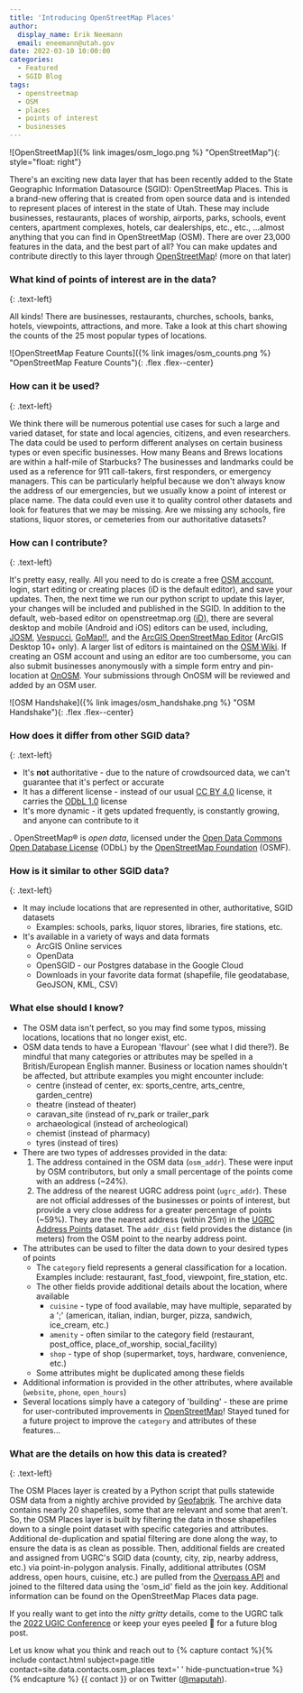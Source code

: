 ```yaml
---
title: 'Introducing OpenStreetMap Places'
author:
  display_name: Erik Neemann
  email: eneemann@utah.gov
date: 2022-03-10 10:00:00
categories:
  - Featured
  - SGID Blog
tags:
  - openstreetmap
  - OSM
  - places
  - points of interest
  - businesses
---
```


![OpenStreetMap]({% link images/osm_logo.png %} "OpenStreetMap"){: style="float: right"}

There's an exciting new data layer that has been recently added to the State Geographic Information Datasource (SGID): OpenStreetMap Places.  This is a brand-new offering that is created from open source data and is intended to represent places of interest in the state of Utah.  These may include businesses, restaurants, places of worship, airports, parks, schools, event centers, apartment complexes, hotels, car dealerships, etc., etc., …almost anything that you can find in OpenStreetMap (OSM).  There are over 23,000 features in the data, and the best part of all?  You can make updates and contribute directly to this layer through [OpenStreetMap](http://openstreetmap.org)! (more on that later)

### What kind of points of interest are in the data?
{: .text-left}

All kinds!  There are businesses, restaurants, churches, schools, banks, hotels, viewpoints, attractions, and more.  Take a look at this chart showing the counts of the 25 most popular types of locations.

![OpenStreetMap Feature Counts]({% link images/osm_counts.png %} "OpenStreetMap Feature Counts"){: .flex .flex--center}

### How can it be used?
{: .text-left}

We think there will be numerous potential use cases for such a large and varied dataset, for state and local agencies, citizens, and even researchers.  The data could be used to perform different analyses on certain business types or even specific businesses.  How many Beans and Brews locations are within a half-mile of Starbucks?  The businesses and landmarks could be used as a reference for 911 call-takers, first responders, or emergency managers.  This can be particularly helpful because we don't always know the address of our emergencies, but we usually know a point of interest or place name.  The data could even use it to quality control other datasets and look for features that we may be missing.  Are we missing any schools, fire stations, liquor stores, or cemeteries from our authoritative datasets?

### How can I contribute?
{: .text-left}

It's pretty easy, really.  All you need to do is create a free [OSM account](https://www.openstreetmap.org/user/new), login, start editing or creating places (iD is the default editor), and save your updates.  Then, the next time we run our python script to update this layer, your changes will be included and published in the SGID.  In addition to the default, web-based editor on openstreetmap.org ([iD](https://www.openstreetmap.org/edit?editor=id)), there are several desktop and mobile (Android and iOS) editors can be used, including, [JOSM](https://josm.openstreetmap.de/), [Vespucci](https://vespucci.io/), [GoMap!!](https://apps.apple.com/app/id592990211), and the [ArcGIS OpenStreetMap Editor](https://github.com/Esri/arcgis-osm-editor) (ArcGIS Desktop 10+ only).  A larger list of editors is maintained on the [OSM Wiki](https://wiki.openstreetmap.org/wiki/Comparison_of_editors).  If creating an OSM account and using an editor are too cumbersome, you can also submit businesses anonymously with a simple form entry and pin-location at [OnOSM](http://onosm.org).  Your submissions through OnOSM will be reviewed and added by an OSM user.

![OSM Handshake]({% link images/osm_handshake.png %} "OSM Handshake"){: .flex .flex--center}

### How does it differ from other SGID data?
{: .text-left}

- It's **not** authoritative - due to the nature of crowdsourced data, we can't guarantee that it's perfect or accurate
- It has a different license - instead of our usual [CC BY 4.0](https://creativecommons.org/licenses/by/4.0/) license, it carries the [ODbL 1.0](https://opendatacommons.org/licenses/odbl/summary/) license
- It's more dynamic - it gets updated frequently, is constantly growing, and anyone can contribute to it

. OpenStreetMap® is _open data_, licensed under the [Open Data Commons Open Database License](https://opendatacommons.org/licenses/odbl/) (ODbL) by the [OpenStreetMap Foundation](https://osmfoundation.org/) (OSMF).

### How is it similar to other SGID data?
{: .text-left}

- It may include locations that are represented in other, authoritative, SGID datasets
   - Examples: schools, parks, liquor stores, libraries, fire stations, etc.
- It's available in a variety of ways and data formats
   - ArcGIS Online services
   - OpenData
   - OpenSGID - our Postgres database in the Google Cloud
   - Downloads in your favorite data format (shapefile, file geodatabase, GeoJSON, KML, CSV)


### **What else should I know?**

- The OSM data isn't perfect, so you may find some typos, missing locations, locations that no longer exist, etc.
- OSM data tends to have a European 'flavour' (see what I did there?).  Be mindful that many categories or attributes may be spelled in a British/European English manner.  Business or location names shouldn't be affected, but attribute examples you might encounter include:
   - centre (instead of center, ex: sports_centre, arts_centre, garden_centre)
   - theatre (instead of theater)
   - caravan_site (instead of rv_park or trailer_park
   - archaeological (instead of archeological)
   - chemist (instead of pharmacy)
   - tyres (instead of tires)
- There are two types of addresses provided in the data:
   1. The address contained in the OSM data (`osm_addr`).  These were input by OSM contributors, but only a small percentage of the points come with an address (~24%).
   1. The address of the nearest UGRC address point (`ugrc_addr`).  These are not official addresses of the businesses or points of interest, but provide a very close address for a greater percentage of points (~59%).  They are the nearest address (within 25m) in the [UGRC Address Points](https://opendata.gis.utah.gov/datasets/utah-address-points/explore) dataset.  The `addr_dist` field provides the distance (in meters) from the OSM point to the nearby address point.
- The attributes can be used to filter the data down to your desired types of points
   - The `category` field represents a general classification for a location.  Examples include: restaurant, fast_food, viewpoint, fire_station, etc.
   - The other fields provide additional details about the location, where available
      - `cuisine` - type of food available, may have multiple, separated by a ';' (american, italian, indian, burger, pizza, sandwich, ice_cream, etc.)
      - `amenity` - often similar to the category field (restaurant, post_office, place_of_worship, social_facility)
      - `shop` - type of shop (supermarket, toys, hardware, convenience, etc.)
   - Some attributes might be duplicated among these fields
- Additional information is provided in the other attributes, where available (`website`, `phone`, `open_hours`)
- Several locations simply have a category of 'building' - these are prime for user-contributed improvements in [OpenStreetMap](https://www.openstreetmap.org/)! Stayed tuned for a future project to improve the `category` and attributes of these features…

### What are the details on how this data is created?
{: .text-left}

The OSM Places layer is created by a Python script that pulls statewide OSM data from a nightly archive provided by [Geofabrik](https://www.geofabrik.de/data/download.html).  The archive data contains nearly 20 shapefiles, some that are relevant and some that aren't.  So, the OSM Places layer is built by filtering the data in those shapefiles down to a single point dataset with specific categories and attributes.  Additional de-duplication and spatial filtering are done along the way, to ensure the data is as clean as possible.  Then, additional fields are created and assigned from UGRC's SGID data (county, city, zip, nearby address, etc.) via point-in-polygon analysis.  Finally, additional attributes (OSM address, open hours, cuisine, etc.) are pulled from the [Overpass API](https://wiki.openstreetmap.org/wiki/Overpass_API) and joined to the filtered data using the 'osm_id' field as the join key.  Additional information can be found on the OpenStreetMap Places data page.

If you really want to get into the _nitty gritty_ details, come to the UGRC talk the [2022 UGIC Conference](https://ugic.org/uncategorized/ugic-registration-open/) or keep your eyes peeled :eyes: for a future blog post.

Let us know what you think and reach out to {% capture contact %}{% include contact.html subject=page.title contact=site.data.contacts.osm_places text=' ' hide-punctuation=true %}{% endcapture %}
{{ contact }} or on Twitter ([@maputah](https://twitter.com/maputah)).
